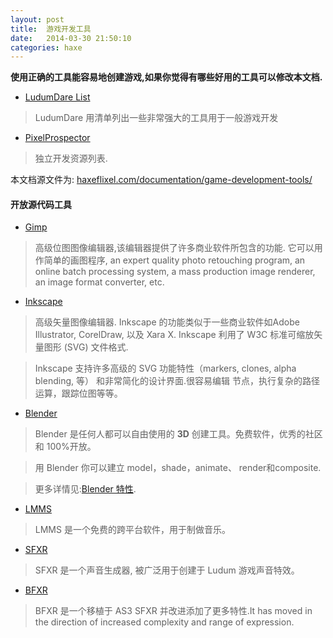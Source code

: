 ```yaml
---
layout: post
title:  游戏开发工具
date:   2014-03-30 21:50:10
categories: haxe
---
```



 **使用正确的工具能容易地创建游戏,如果你觉得有哪些好用的工具可以修改本文档.**

 * [LudumDare List](http://www.ludumdare.com/compo/tools/)

 > LudumDare 用清单列出一些非常强大的工具用于一般游戏开发 

 * [PixelProspector](http://www.pixelprospector.com/indie-resources/)

 > 独立开发资源列表.



本文档源文件为: [haxeflixel.com/documentation/game-development-tools/](http://haxeflixel.com/documentation/game-development-tools/)


<!-- more -->

#### 开放源代码工具

 * [Gimp](http://www.gimp.org/)

 > 高级位图图像编辑器,该编辑器提供了许多商业软件所包含的功能. 它可以用作简单的画图程序, an expert quality photo retouching program, an online batch processing system, a mass production image renderer, an image format converter, etc.


 * [Inkscape](http://www.inkscape.org/)

 > 高级矢量图像编辑器. Inkscape 的功能类似于一些商业软件如Adobe Illustrator, CorelDraw, 以及 Xara X. Inkscape 利用了 W3C 标准可缩放矢量图形 (SVG) 文件格式.

 > Inkscape 支持许多高级的 SVG 功能特性（markers, clones, alpha blending, 等） 和非常简化的设计界面.很容易编辑 节点，执行复杂的路径运算，跟踪位图等等。

 * [Blender](http://www.blender.org/)

 > Blender 是任何人都可以自由使用的 **3D** 创建工具。免费软件，优秀的社区和 100%开放。
 
 > 用 Blender 你可以建立 model，shade，animate、 render和composite.

 > 更多详情见:[Blender 特性](http://www.blender.org/features-gallery/features/).

 * [LMMS](http://lmms.sourceforge.net/)

 > LMMS 是一个免费的跨平台软件，用于制做音乐。

 * [SFXR](http://www.drpetter.se/project_sfxr.html)

 > SFXR 是一个声音生成器, 被广泛用于创建于 Ludum 游戏声音特效。

 * [BFXR](http://www.bfxr.net/)
 
 > BFXR 是一个移植于 AS3 SFXR 并改进添加了更多特性.It has moved in the direction of increased complexity and range of expression.
